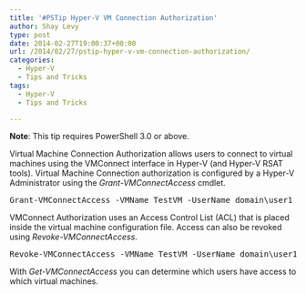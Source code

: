 ```yaml
---
title: '#PSTip Hyper-V VM Connection Authorization'
author: Shay Levy
type: post
date: 2014-02-27T19:00:37+00:00
url: /2014/02/27/pstip-hyper-v-vm-connection-authorization/
categories:
  - Hyper-V
  - Tips and Tricks
tags:
  - Hyper-V
  - Tips and Tricks

---
```

**Note**: This tip requires PowerShell 3.0 or above.

Virtual Machine Connection Authorization allows users to connect to virtual machines using the VMConnect interface in Hyper-V (and Hyper-V RSAT tools). Virtual Machine Connection authorization is configured by a Hyper-V Administrator using the _Grant-VMConnectAccess_ cmdlet.

<pre class="brush: powershell; title: ; notranslate" title="">Grant-VMConnectAccess -VMName TestVM -UserName domain\user1
</pre>

VMConnect Authorization uses an Access Control List (ACL) that is placed inside the virtual machine configuration file. Access can also be revoked using _Revoke-VMConnectAccess_.

<pre class="brush: powershell; title: ; notranslate" title="">Revoke-VMConnectAccess -VMName TestVM -UserName domain\user1
</pre>

With _Get-VMConnectAccess_ you can determine which users have access to which virtual machines.

<pre></pre>